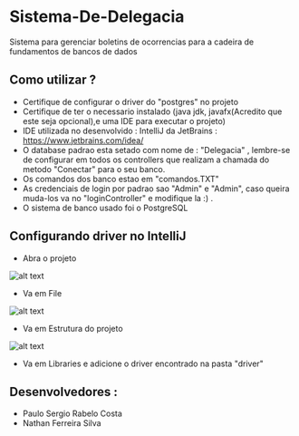 # Sistema-De-Delegacia
Sistema para gerenciar boletins de ocorrencias para a cadeira de fundamentos de bancos de dados

## Como utilizar ?
- Certifique de configurar o driver do "postgres" no projeto
- Certifique de ter o necessario instalado (java jdk, javafx(Acredito que este seja opcional),e uma IDE para executar o projeto)
- IDE utilizada no desenvolvido : IntelliJ da JetBrains : https://www.jetbrains.com/idea/
- O database padrao esta setado com nome de : "Delegacia" , lembre-se de configurar em todos os controllers que realizam a chamada
do metodo "Conectar" para o seu banco.
- Os comandos dos banco estao em "comandos.TXT"
- As credenciais de login por padrao sao "Admin" e "Admin", caso queira muda-los va no "loginController" e modifique la :)  .
- O sistema de banco usado foi o PostgreSQL


## Configurando driver no IntelliJ
- Abra o projeto

![alt text](https://i.imgur.com/lywbtlP.jpg)

- Va em File

![alt text](https://i.imgur.com/ILV4isP.jpg)

- Va em Estrutura do projeto

![alt text](https://i.imgur.com/5nAxLEl.jpg)

- Va em Libraries e adicione o driver encontrado na pasta "driver"

## Desenvolvedores :
- Paulo Sergio Rabelo Costa
- Nathan Ferreira Silva